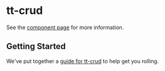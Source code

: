 # tt-crud

See the [component page](http://tt-components.github.io/tt-crud) for more information.

## Getting Started

We've put together a [guide for tt-crud](http://www.polymer-project.org/docs/start/reusableelements.html) to help get you rolling.

